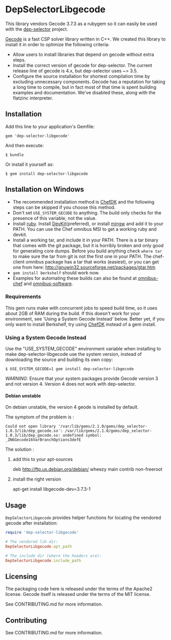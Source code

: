 # DepSelectorLibgecode

This library vendors Gecode 3.7.3 as a rubygem so it can easily be used
with the [dep-selector](https://github.com/opscode/dep-selector)
project.

[Gecode](http://www.gecode.org) is a fast CSP solver library written in
C++. We created this library to install it in order to optimize the
following criteria:
* Allow users to install libraries that depend on gecode without extra
steps.
* Install the correct version of gecode for dep-selector. The current
release line of gecode is 4.x, but dep-selector uses ~> 3.5.
* Configure the source installation for shortest compilation time by
excluding unnecessary components. Gecode has a reputation for taking a
long time to compile, but in fact most of that time is spent building
examples and documentation. We've disabled these, along with the
flatzinc interpreter.

## Installation

Add this line to your application's Gemfile:

    gem 'dep-selector-libgecode'

And then execute:

    $ bundle

Or install it yourself as:

    $ gem install dep-selector-libgecode

## Installation on Windows

* The recommended installation method is
  [ChefDK](https://downloads.chef.io/chef-dk/windows/#/) and the following
  steps can be skipped if you choose this method.
* Don't set `USE_SYSTEM_GECODE` to anything. The build only checks for the
  presence of this variable, not the value.
* Install [ruby](http://rubyinstaller.org/downloads/). Install
  [DevKit](http://rubyinstaller.org/add-ons/devkit/)(preferred), or install
  [mingw](http://sourceforge.net/projects/mingw/files/) and add it to your
  PATH. You can use the Chef omnibus MSI to get a working ruby and devkit.
* Install a working tar, and include it in your PATH. There is a tar binary
  that comes with the git package, but it is horribly broken and only good for
  generating core dumps. Before you build anything check `where tar` to make sure
  the tar from git is not the first one in your PATH. The chef-client omnibus
  package has a tar that works (easiest), or you can get one from here:
  http://gnuwin32.sourceforge.net/packages/gtar.htm
* `gem install berkshelf` should work now.
* Examples for automating these builds can also be found at
  [omnibus-chef](https://github.com/opscode/omnibus-chef) and
  [omnibus-software](https://github.com/opscode/omnibus-software).

### Requirements

This gem runs make with concurrent jobs to speed build time, so it uses
about 2GB of RAM during the build. If this doesn't work for your
environment, see 'Using a System Gecode Instead' below. Better yet, if
you only want to install Berkshelf, try using
[ChefDK](http://www.getchef.com/downloads/chef-dk) instead of a gem
install.

### Using a System Gecode Instead

Use the "USE_SYSTEM_GECODE" environment variable when installing to
make dep-selector-libgecode use the system version, instead of
downloading the source and building its own copy:

    $ USE_SYSTEM_GECODE=1 gem install dep-selector-libgecode

*WARNING:* Ensure that your system packages provide Gecode version 3 and
not version 4. Version 4 does not work with dep-selector.

#### Debian unstable

On debian unstable, the version 4 geode is installed by default.

The symptom of the problem is :
```
Could not open library '/var/lib/gems/2.1.0/gems/dep_selector-1.0.3/lib/dep_gecode.so': /var/lib/gems/2.1.0/gems/dep_selector-1.0.3/lib/dep_gecode.so: undefined symbol: _ZN6Gecode16VarBranchOptions3defE
```

The solution : 

1. add this to your apt-sources

    deb http://ftp.us.debian.org/debian/ wheezy main contrib non-freeroot

2. install the right version 

    apt-get install libgecode-dev=3.7.3-1

## Usage

`DepSelectorLibgecode` provides helper functions for locating the
vendored gecode after installation:

```ruby
require 'dep-selector-libgecode'

# The vendored lib dir:
DepSelectorLibgecode.opt_path

# The include dir (where the headers are):
DepSelectorLibgecode.include_path
```

## Licensing

The packaging code here is released under the terms of the Apache2
license. Gecode itself is released under the terms of the MIT license.

See CONTRIBUTING.md for more information.

## Contributing

See CONTRIBUTING.md for more information.

